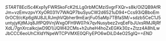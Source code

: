 $START$8Ecl5c4Kxp1yFWRSkoFcK2tLLg0rbMCMziSvgrFXQr+s8k/OIZQB9AfRJm+vzEmvzpvYXyOR031V7WAQP7buSyuCW2d6521uD94+Ccs93iQBboEm0rOC9/cKp6gWJ8JLRJmjhVQbher9mEarjFu05aMp7TBfaSM/+sdzb5CeC1J5untyjyKjtMJq8JlfPQ9VnjWxgOFH9W07rk7qvNusybez2vqEeFbJUxsRMJRjRfXdL/7gnXrcaIkcjwD9D1/JQW42CMs+h2uheH4hoZxEGKk30z+Ztzz4A8hlLwJbCCC6eoUhCXldYNpeWTCPVMXE0QFlyEPO6wDiLD4eO25glQ==$END$